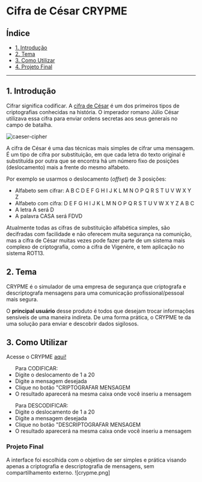 # Cifra de César CRYPME

## Índice

* [1. Introdução](#1-Introdução)
* [2. Tema](#2-Tema)
* [3. Como Utilizar](#3-Como-Utilizar)
* [4. Projeto Final](#4-Projeto-Final)


***

## 1. Introdução

Cifrar significa codificar. A [cifra de
César](https://pt.wikipedia.org/wiki/Cifra_de_C%C3%A9sar) é um dos primeiros
tipos de criptografias conhecidas na história. O imperador romano Júlio César
utilizava essa cifra para enviar ordens secretas aos seus generais no campo de
batalha.

![caeser-cipher](https://user-images.githubusercontent.com/11894994/60990999-07ffdb00-a320-11e9-87d0-b7c291bc4cd1.png)

A cifra de César é uma das técnicas mais simples de cifrar uma mensagem. É um
tipo de cifra por substituição, em que cada letra do texto original é
substituída por outra que se encontra há um número fixo de posições
(deslocamento) mais a frente do mesmo alfabeto.

Por exemplo se usarmos o deslocamento (_offset_) de 3 posições:

* Alfabeto sem cifrar: A B C D E F G H I J K L M N O P Q R S T U V W X Y Z
* Alfabeto com cifra:  D E F G H I J K L M N O P Q R S T U V W X Y Z A B C
* A letra A será D
* A palavra CASA será FDVD

Atualmente todas as cifras de substituição alfabética simples, são decifradas
com facilidade e não oferecem muita segurança na comunição, mas a cifra de César
muitas vezes pode fazer parte de um sistema mais complexo de criptografia, como
a cifra de Vigenère, e tem aplicação no sistema ROT13.

## 2. Tema

CRYPME é o simulador de uma empresa de segurança que criptografa e descriptografa
mensagens para uma comunicação profissional/pessoal mais segura.

O <b>principal usuário</b> desse produto é todos que desejam trocar informações sensíveis
de uma maneira indireta.
De uma forma prática, o CRYPME te da uma solução para enviar e descobrir dados sigilosos.



## 3. Como Utilizar

Acesse o CRYPME <a href="https://silvassara.github.io/SAP005-cipher/">aqui!</a>
<ul>Para CODIFICAR:
  <li>Digite o deslocamento de 1 a 20</li>
  <li>Digite a mensagem desejada</li>
  <li>Clique no botão "CRIPTOGRAFAR MENSAGEM</li>
  <li>O resultado aparecerá na mesma caixa onde você inseriu a mensagem</li>
</ul>

<ul>Para DESCODIFICAR:
  <li>Digite o deslocamento de 1 a 20</li>
  <li>Digite a mensagem desejada</li>
  <li>Clique no botão "DESCRIPTOGRAFAR MENSAGEM</li>
  <li>O resultado aparecerá na mesma caixa onde você inseriu a mensagem</li>
</ul>



### Projeto Final

A interface foi escolhida com o objetivo de ser simples e prática visando apenas a criptografia e descriptografia de mensagens, sem compartilhamento externo.
![crypme.png]


